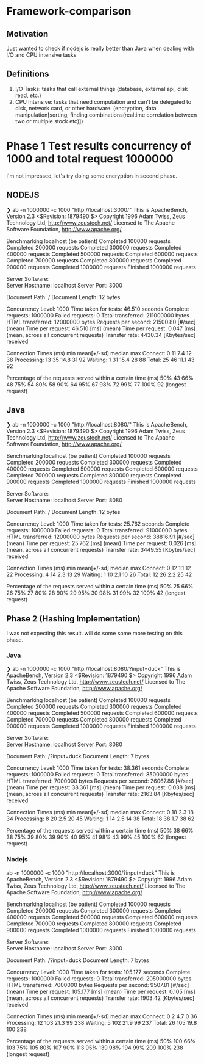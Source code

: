 # Framework-comparison

## Motivation

Just wanted to check if nodejs is really better than Java when dealing with I/O and CPU intensive tasks

## Definitions

1. I/O Tasks: tasks that call external things (database, external api, disk read, etc.)
2. CPU Intensive: tasks that need computation and can't be delegated to disk, network card, or other hardware. (encryption, data manipulation[sorting, finding combinations(realtime correlation between two or multiple stock etc)])

# Phase 1 Test results concurrency of 1000 and total request 1000000

I'm not impressed, let's try doing some encryption in second phase.  

## NODEJS 
❯ ab -n 1000000 -c 1000 "http://localhost:3000/"
This is ApacheBench, Version 2.3 <$Revision: 1879490 $>
Copyright 1996 Adam Twiss, Zeus Technology Ltd, http://www.zeustech.net/
Licensed to The Apache Software Foundation, http://www.apache.org/

Benchmarking localhost (be patient)
Completed 100000 requests
Completed 200000 requests
Completed 300000 requests
Completed 400000 requests
Completed 500000 requests
Completed 600000 requests
Completed 700000 requests
Completed 800000 requests
Completed 900000 requests
Completed 1000000 requests
Finished 1000000 requests


Server Software:        
Server Hostname:        localhost
Server Port:            3000

Document Path:          /
Document Length:        12 bytes

Concurrency Level:      1000
Time taken for tests:   46.510 seconds
Complete requests:      1000000
Failed requests:        0
Total transferred:      211000000 bytes
HTML transferred:       12000000 bytes
Requests per second:    21500.80 [#/sec] (mean)
Time per request:       46.510 [ms] (mean)
Time per request:       0.047 [ms] (mean, across all concurrent requests)
Transfer rate:          4430.34 [Kbytes/sec] received

Connection Times (ms)
              min  mean[+/-sd] median   max
Connect:        0   11   7.4     12      38
Processing:    13   35  14.8     31      92
Waiting:        1   31  15.4     28      88
Total:         25   46  11.1     43      92

Percentage of the requests served within a certain time (ms)
  50%     43
  66%     48
  75%     54
  80%     58
  90%     64
  95%     67
  98%     72
  99%     77
 100%     92 (longest request)


## Java 

❯ ab -n 1000000 -c 1000 "http://localhost:8080/"
This is ApacheBench, Version 2.3 <$Revision: 1879490 $>
Copyright 1996 Adam Twiss, Zeus Technology Ltd, http://www.zeustech.net/
Licensed to The Apache Software Foundation, http://www.apache.org/

Benchmarking localhost (be patient)
Completed 100000 requests
Completed 200000 requests
Completed 300000 requests
Completed 400000 requests
Completed 500000 requests
Completed 600000 requests
Completed 700000 requests
Completed 800000 requests
Completed 900000 requests
Completed 1000000 requests
Finished 1000000 requests


Server Software:        
Server Hostname:        localhost
Server Port:            8080

Document Path:          /
Document Length:        12 bytes

Concurrency Level:      1000
Time taken for tests:   25.762 seconds
Complete requests:      1000000
Failed requests:        0
Total transferred:      91000000 bytes
HTML transferred:       12000000 bytes
Requests per second:    38816.91 [#/sec] (mean)
Time per request:       25.762 [ms] (mean)
Time per request:       0.026 [ms] (mean, across all concurrent requests)
Transfer rate:          3449.55 [Kbytes/sec] received

Connection Times (ms)
              min  mean[+/-sd] median   max
Connect:        0   12   1.1     12      22
Processing:     4   14   2.3     13      29
Waiting:        1   10   2.1     10      26
Total:         12   26   2.2     25      42

Percentage of the requests served within a certain time (ms)
  50%     25
  66%     26
  75%     27
  80%     28
  90%     29
  95%     30
  98%     31
  99%     32
 100%     42 (longest request)


## Phase 2 (Hashing Implementation)

I was not expecting this result. will do some some more testing on this phase. 

### Java

❯ ab -n 1000000 -c 1000 "http://localhost:8080/?input=duck"
This is ApacheBench, Version 2.3 <$Revision: 1879490 $>
Copyright 1996 Adam Twiss, Zeus Technology Ltd, http://www.zeustech.net/
Licensed to The Apache Software Foundation, http://www.apache.org/

Benchmarking localhost (be patient)
Completed 100000 requests
Completed 200000 requests
Completed 300000 requests
Completed 400000 requests
Completed 500000 requests
Completed 600000 requests
Completed 700000 requests
Completed 800000 requests
Completed 900000 requests
Completed 1000000 requests
Finished 1000000 requests


Server Software:        
Server Hostname:        localhost
Server Port:            8080

Document Path:          /?input=duck
Document Length:        7 bytes

Concurrency Level:      1000
Time taken for tests:   38.361 seconds
Complete requests:      1000000
Failed requests:        0
Total transferred:      85000000 bytes
HTML transferred:       7000000 bytes
Requests per second:    26067.86 [#/sec] (mean)
Time per request:       38.361 [ms] (mean)
Time per request:       0.038 [ms] (mean, across all concurrent requests)
Transfer rate:          2163.84 [Kbytes/sec] received

Connection Times (ms)
              min  mean[+/-sd] median   max
Connect:        0   18   2.3     18      34
Processing:     8   20   2.5     20      45
Waiting:        1   14   2.5     14      38
Total:         18   38   1.7     38      62

Percentage of the requests served within a certain time (ms)
  50%     38
  66%     38
  75%     39
  80%     39
  90%     40
  95%     41
  98%     43
  99%     45
 100%     62 (longest request)


### Nodejs

 ab -n 1000000 -c 1000 "http://localhost:3000/?input=duck"
This is ApacheBench, Version 2.3 <$Revision: 1879490 $>
Copyright 1996 Adam Twiss, Zeus Technology Ltd, http://www.zeustech.net/
Licensed to The Apache Software Foundation, http://www.apache.org/

Benchmarking localhost (be patient)
Completed 100000 requests
Completed 200000 requests
Completed 300000 requests
Completed 400000 requests
Completed 500000 requests
Completed 600000 requests
Completed 700000 requests
Completed 800000 requests
Completed 900000 requests
Completed 1000000 requests
Finished 1000000 requests


Server Software:        
Server Hostname:        localhost
Server Port:            3000

Document Path:          /?input=duck
Document Length:        7 bytes

Concurrency Level:      1000
Time taken for tests:   105.177 seconds
Complete requests:      1000000
Failed requests:        0
Total transferred:      205000000 bytes
HTML transferred:       7000000 bytes
Requests per second:    9507.81 [#/sec] (mean)
Time per request:       105.177 [ms] (mean)
Time per request:       0.105 [ms] (mean, across all concurrent requests)
Transfer rate:          1903.42 [Kbytes/sec] received

Connection Times (ms)
              min  mean[+/-sd] median   max
Connect:        0    2   4.7      0      36
Processing:    12  103  21.3     99     238
Waiting:        5  102  21.9     99     237
Total:         26  105  19.8    100     238

Percentage of the requests served within a certain time (ms)
  50%    100
  66%    103
  75%    105
  80%    107
  90%    113
  95%    139
  98%    194
  99%    209
 100%    238 (longest request)
